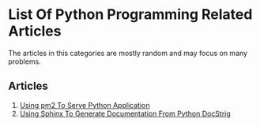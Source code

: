 # List Of Python Programming Related Articles

The articles in this categories are mostly random and may focus on many problems.


## Articles
1. [Using pm2 To Serve Python Application](https://ekbanaml.github.io/python/using-pm2-to-serve-python-application)
2. [Using Sphinx To Generate Documentation From Python DocStrig](https://ekbanaml.github.io/python/using-sphinx-to-generate-documentation-from-python-doc-string)